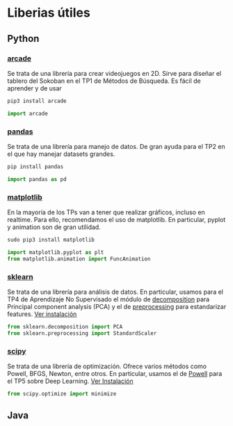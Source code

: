 # Liberias útiles 

## Python 

### [arcade](https://api.arcade.academy/en/latest/)
Se trata de una librería para crear videojuegos en 2D.
Sirve para diseñar el tablero del Sokoban en el TP1 de Métodos de Búsqueda. Es fácil de aprender y de usar 
```python
pip3 install arcade
```
```python
import arcade
```

### [pandas](https://pandas.pydata.org/docs/getting_started/intro_tutorials/index.html)
Se trata de una librería para manejo de datos. 
De gran ayuda para el TP2 en el que hay manejar datasets grandes.
```python
pip install pandas
```
```python
import pandas as pd
```

### [matplotlib](https://matplotlib.org/)
En la mayoría de los TPs van a tener que realizar gráficos, incluso en realtime. Para ello, recomendamos el uso de matplotlib.
En particular, pyplot y animation son de gran utilidad. 
```python
sudo pip3 install matplotlib
```
```python
import matplotlib.pyplot as plt
from matplotlib.animation import FuncAnimation
```

### [sklearn](https://scikit-learn.org/stable/index.html) 
Se trata de una librería para análisis de datos. 
En particular, usamos para el TP4 de Aprendizaje No Supervisado el módulo de [decomposition](https://scikit-learn.org/stable/modules/generated/sklearn.decomposition.PCA.html) para Principal component analysis (PCA) y el de [preprocessing](https://scikit-learn.org/stable/modules/generated/sklearn.preprocessing.StandardScaler.html) para estandarizar features.
[Ver instalación](https://scikit-learn.org/0.16/install.html)

```python
from sklearn.decomposition import PCA
from sklearn.preprocessing import StandardScaler
```

### [scipy](https://docs.scipy.org/doc/scipy/reference/generated/scipy.optimize.minimize.html) 
Se trata de una librería de optimización. Ofrece varios métodos como Powell, BFGS, Newton, entre otros. 
En particular, usamos el de [Powell](https://docs.scipy.org/doc/scipy/reference/generated/scipy.optimize.fmin_powell.html) para el TP5 sobre Deep Learning. [Ver Instalación](https://www.scipy.org/install.html)

```python
from scipy.optimize import minimize
```

## Java

